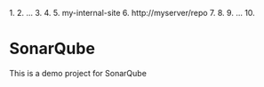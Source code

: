 


1.<project>
2.  ...
3.  <repositories>
4.    <repository>
5.      <id>my-internal-site</id>
6.      <url>http://myserver/repo</url>
7.    </repository>
8.  </repositories>
9.  ...
10.</project>

# SonarQube
This is a demo project for SonarQube
